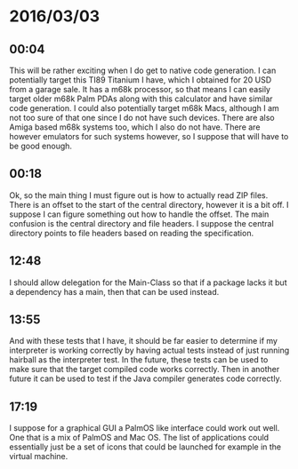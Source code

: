 # 2016/03/03

## 00:04

This will be rather exciting when I do get to native code generation. I can
potentially target this TI89 Titanium I have, which I obtained for 20 USD from
a garage sale. It has a m68k processor, so that means I can easily target
older m68k Palm PDAs along with this calculator and have similar code
generation. I could also potentially target m68k Macs, although I am not too
sure of that one since I do not have such devices. There are also Amiga based
m68k systems too, which I also do not have. There are however emulators for
such systems however, so I suppose that will have to be good enough.

## 00:18

Ok, so the main thing I must figure out is how to actually read ZIP files.
There is an offset to the start of the central directory, however it is a bit
off. I suppose I can figure something out how to handle the offset. The main
confusion is the central directory and file headers. I suppose the central
directory points to file headers based on reading the specification.

## 12:48

I should allow delegation for the Main-Class so that if a package lacks it but
a dependency has a main, then that can be used instead.

## 13:55

And with these tests that I have, it should be far easier to determine if my
interpreter is working correctly by having actual tests instead of just running
hairball as the interpreter test. In the future, these tests can be used to
make sure that the target compiled code works correctly. Then in another
future it can be used to test if the Java compiler generates code correctly.

## 17:19

I suppose for a graphical GUI a PalmOS like interface could work out well. One
that is a mix of PalmOS and Mac OS. The list of applications could essentially
just be a set of icons that could be launched for example in the virtual
machine.

